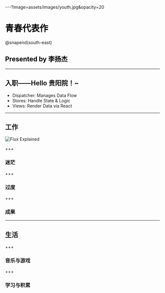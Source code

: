 ---?image=assets/images/youth.jpg&opacity=20
<h1 style="color:black;">青春代表作</h1> 

@snapend(south-east)
<h2 style="color:black">Presented by 李扬杰</h2>

---

## 入职——Hello 贵阳院！~

- Dispatcher: Manages Data Flow
- Stores: Handle State & Logic
- Views: Render Data via React

---

## 工作
![Flux Explained](https://facebook.github.io/flux/img/flux-simple-f8-diagram-explained-1300w.png)

+++

### 迷茫

+++

### 过度

+++

### 成果

---

## 生活

+++

### 音乐与游戏

+++

### 学习与积累